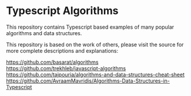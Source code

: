 # Typescript Algorithms

This repository contains Typescript based examples of many popular algorithms and data structures.

This repository is based on the work of others, please visit the source for more complete descriptions and explanations:

https://github.com/basarat/algorithms  
https://github.com/trekhleb/javascript-algorithms  
https://github.com/tajpouria/algorithms-and-data-structures-cheat-sheet
https://github.com/AvraamMavridis/Algorithms-Data-Structures-in-Typescript
